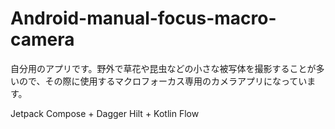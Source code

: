 # Android-manual-focus-macro-camera
自分用のアプリです。野外で草花や昆虫などの小さな被写体を撮影することが多いので、その際に使用するマクロフォーカス専用のカメラアプリになっています。

Jetpack Compose + Dagger Hilt + Kotlin Flow

